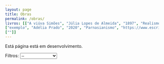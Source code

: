 ```yaml
---
layout: page
title: Obras
permalink: /obras/
livros: [["A viúva Simões", "Júlia Lopes de Almeida", "1897", "Realismo", "https://images-na.ssl-images-amazon.com/images/I/41LokrPE6jL._SX311_BO1,204,203,200_.jpg"],
["exemplo", "Adélia Prado", "2020", "Parnasianismo", "https://www.escritas.org/autores/adelia-prado.jpg"],
[""]]
---
```


Está página está em desenvolvimento.

<script>
var obras = [];
{% for livro in page.livros %}
obras[{{ forloop.index0 }}] = {titulo:"{{ livro[0] }}", autora:"{{ livro[1] }}", ano:"{{ livro[2] }}", escola:"{{ livro[3] }}", imagem:"{{ livro[4] }}", link:"{{ livro[0] | slugify: "latin"}}"};
{% endfor %}

function escolaLit() {
  var escolaOptions = document.getElementById("filtros");
  var escola = escolaOptions.options[escolaOptions.selectedIndex].text;
  document.getElementById("demo").innerHTML = "";
  
  for (i in obras)
  {
  	//document.getElementById("demo").innerHTML += "<br>" + obras[i].escola + " // " + escola;
  	if(escola != "--" && obras[i].escola != escola) continue;
    document.getElementById("demo").innerHTML += 
    '<div class="bookpreview">'+
	'<div class="row">'+
    '<div class="columncapatwo"><img src=' + obras[i].imagem + '> </div>'+
    '<div class="columntwo">'+
    '<b style="font-weight:900;font-size:25px">' + obras[i].titulo + '</b><br>' +
    '<tag style="color:#505050;font-size:16px"><i><b>' + obras[i].autora + '</b> - ' + obras[i].ano + '</i></tag><br><br><br>' +
    '<button class="button" onclick='window.open("{{ site.url }}obras/' + obras[i].link + '", "_blank")'>Conferir Obra</button>'+
    '</div></div></div>';
    // obras[i].titulo + ", de " + obras[i].autora + ".<br>";
  }
}
</script>
<form>
Filtros:
<select id="filtros" onchange="escolaLit()">
  <option>--</option>
  <option>Realismo</option>
  <option>Parnasianismo</option>
  <option>Pré-Modernismo</option>
</select>
</form>
<p id="demo"></p>
